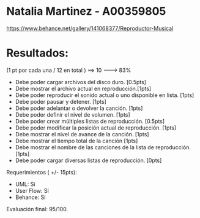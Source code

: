 # Natalia Martinez - A00359805 
https://www.behance.net/gallery/141068377/Reproductor-Musical


# Resultados:

(1 pt por cada una / 12 en total ) ==> 10 ---> 83%

- Debe poder cargar archivos del disco duro. [0.5pts]
- Debe mostrar el archivo actual en reproducción.[1pts]
- Debe poder reproducir el sonido actual o uno disponible en lista. [1pts]
- Debe poder pausar y detener. [1pts]
- Debe poder adelantar o devolver la canción. [1pts]
- Debe poder definir el nivel de volumen. [1pts]
- Debe poder crear múltiples listas de reproducción. [0.5pts]
- Debe poder modificar la posición actual de reproducción. [1pts]
- Debe mostrar el nivel de avance de la canción. [1pts]
- Debe mostrar el tiempo total de la canción [1pts]
- Debe mostrar el nombre de las canciones de la lista de reproducción. [1pts]
- Debe poder cargar diversas listas de reproducción. [0pts]

Requerimientos ( +/- 15pts):
- UML: Sí
- User Flow: Sí
- Behance: Sí

Evaluación final: 95/100.